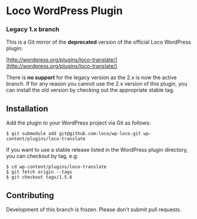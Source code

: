 # Loco WordPress Plugin

### Legacy 1.x branch

This is a Git mirror of the **deprecated** version of the official Loco WordPress plugin:  

[http://wordpress.org/plugins/loco-translate/](http://wordpress.org/plugins/loco-translate/)

There is **no support** for the legacy version as the 2.x is now the active branch. If for any reason you cannot use the 2.x version of this plugin, you can install the old version by checking out the appropriate stable tag.


## Installation

Add the plugin to your WordPress project via Git as follows:

    $ git submodule add git@github.com:loco/wp-loco.git wp-content/plugins/loco-translate
    
If you want to use a stable release listed in the WordPress plugin directory, you can checkout by tag, e.g:

    $ cd wp-content/plugins/loco-translate 
    $ git fetch origin --tags
    $ git checkout tags/1.5.6
    

## Contributing

Development of this branch is frozen. Please don't submit pull requests.